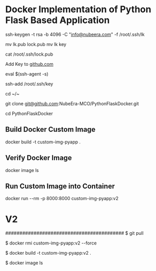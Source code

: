 # Docker Implementation of Python Flask Based Application



ssh-keygen -t rsa -b 4096 -C "info@nubeera.com" -f /root/.ssh/lk

mv lk.pub lock.pub
mv lk key

cat /root/.ssh/lock.pub

Add Key to [github.com](https://github.com/settings/keys)

eval $(ssh-agent -s)

ssh-add /root/.ssh/key

cd ~/~

git clone git@github.com:NubeEra-MCO/PythonFlaskDocker.git

cd PythonFlaskDocker

## Build Docker Custom Image
docker build -t custom-img-pyapp .

## Verify Docker Image
docker image ls

## Run Custom Image into Container
docker run --rm -p 8000:8000 custom-img-pyapp:v2


# V2
##########################################
$ git pull

$ docker rmi custom-img-pyapp:v2 --force

$ docker build -t custom-img-pyapp:v2 .

$ docker image ls



